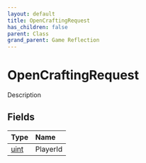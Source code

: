 ```yaml
---
layout: default
title: OpenCraftingRequest
has_children: false
parent: Class
grand_parent: Game Reflection
---
```

# OpenCraftingRequest
Description 

## Fields
| Type | Name |
|:-------------|:--------------|
| [uint](/game-reflection/components/uint.md) | PlayerId |
